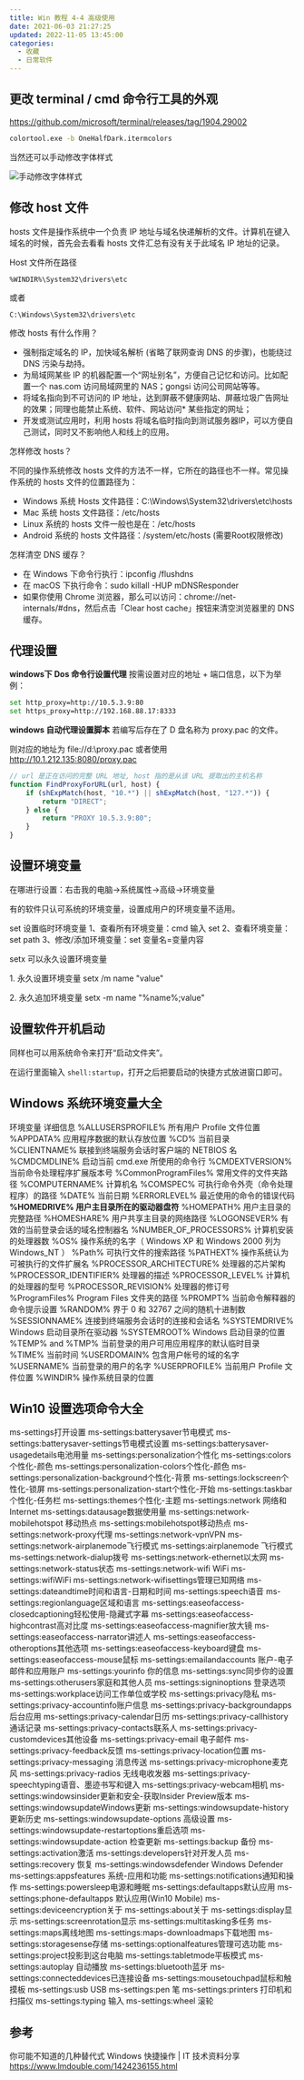 ```yaml
---
title: Win 教程 4-4 高级使用
date: 2021-06-03 21:27:25
updated: 2022-11-05 13:45:00
categories:
  - 收藏
  - 日常软件
---
```


## 更改 terminal / cmd 命令行工具的外观

<https://github.com/microsoft/terminal/releases/tag/1904.29002>

```bat
colortool.exe -b OneHalfDark.itermcolors
```

当然还可以手动修改字体样式

![手动修改字体样式](/images/收藏-技术软件/Win-系统相关设置/手动修改字体样式.png)

## 修改 host 文件

hosts 文件是操作系统中一个负责 IP 地址与域名快递解析的文件。计算机在键入域名的时候，首先会去看看 hosts 文件汇总有没有关于此域名 IP 地址的记录。

Host 文件所在路径

```text
%WINDIR%\System32\drivers\etc
```

或者

```text
C:\Windows\System32\drivers\etc
```

修改 hosts 有什么作用？

* 强制指定域名的 IP，加快域名解析 (省略了联网查询 DNS 的步骤)，也能绕过 DNS 污染与劫持。
* 为局域网某些 IP 的机器配置一个“网址别名”，方便自己记忆和访问。比如配置一个 nas.com 访问局域网里的 NAS；gongsi 访问公司网站等等。
* 将域名指向到不可访问的 IP 地址，达到屏蔽不健康网站、屏蔽垃圾广告网址的效果；同理也能禁止系统、软件、网站访问* 某些指定的网址；
* 开发或测试应用时，利用 hosts 将域名临时指向到测试服务器IP，可以方便自己测试，同时又不影响他人和线上的应用。

怎样修改 hosts？

不同的操作系统修改 hosts 文件的方法不一样，它所在的路径也不一样。常见操作系统的 hosts 文件的位置路径为：

* Windows 系统 Hosts 文件路径：C:\Windows\System32\drivers\etc\hosts
* Mac 系统 hosts 文件路径：/etc/hosts
* Linux 系统的 hosts 文件一般也是在：/etc/hosts
* Android 系统的 hosts 文件路径：/system/etc/hosts (需要Root权限修改)

怎样清空 DNS 缓存？

* 在 Windows 下命令行执行：ipconfig /flushdns
* 在 macOS 下执行命令：sudo killall -HUP mDNSResponder
* 如果你使用 Chrome 浏览器，那么可以访问：chrome://net-internals/#dns，然后点击「Clear host cache」按钮来清空浏览器里的 DNS 缓存。

## 代理设置

**windows下 Dos 命令行设置代理**
按需设置对应的地址 + 端口信息，以下为举例：

```sh
set http_proxy=http://10.5.3.9:80
set https_proxy=http://192.168.88.17:8333
```

**windows 自动代理设置脚本**
若编写后存在了 D 盘名称为 proxy.pac 的文件。

则对应的地址为 file://d:\proxy.pac 或者使用 <http://10.1.212.135:8080/proxy.pac>

```js
// url 是正在访问的完整 URL 地址, host 指的是从该 URL 提取出的主机名称
function FindProxyForURL(url, host) {
    if (shExpMatch(host, "10.*") || shExpMatch(host, "127.*")) {
        return "DIRECT";
    } else {
        return "PROXY 10.5.3.9:80";
    }
}
```

## 设置环境变量

在哪进行设置：右击我的电脑->系统属性->高级->环境变量

有的软件只认可系统的环境变量，设置成用户的环境变量不适用。

set 设置临时环境变量
1、查看所有环境变量：cmd 输入 set
2、查看环境变量：set path
3、修改/添加环境变量：set 变量名=变量内容

setx 可以永久设置环境变量

1\. 永久设置环境变量
setx /m name "value"

2\. 永久追加环境变量
setx -m name "%name%;value"

## 设置软件开机启动

同样也可以用系统命令来打开“启动文件夹”。

在运行里面输入 `shell:startup`，打开之后把要启动的快捷方式放进窗口即可。

## Windows 系统环境变量大全

环境变量 详细信息
%ALLUSERSPROFILE% 所有用户 Profile 文件位置
%APPDATA% 应用程序数据的默认存放位置
%CD% 当前目录
%CLIENTNAME% 联接到终端服务会话时客户端的 NETBIOS 名
%CMDCMDLINE% 启动当前 cmd.exe 所使用的命令行
%CMDEXTVERSION% 当前命令处理程序扩展版本号
%CommonProgramFiles% 常用文件的文件夹路径
%COMPUTERNAME% 计算机名
%COMSPEC% 可执行命令外壳（命令处理程序）的路径
%DATE% 当前日期
%ERRORLEVEL% 最近使用的命令的错误代码
**%HOMEDRIVE% 用户主目录所在的驱动器盘符**
%HOMEPATH% 用户主目录的完整路径
%HOMESHARE% 用户共享主目录的网络路径
%LOGONSEVER% 有效的当前登录会话的域名控制器名
%NUMBER_OF_PROCESSORS% 计算机安装的处理器数
%OS% 操作系统的名字（ Windows XP 和 Windows 2000 列为 Windows_NT ）
%Path% 可执行文件的搜索路径
%PATHEXT% 操作系统认为可被执行的文件扩展名
%PROCESSOR_ARCHITECTURE% 处理器的芯片架构
%PROCESSOR_IDENTIFIER% 处理器的描述
%PROCESSOR_LEVEL% 计算机的处理器的型号
%PROCESSOR_REVISION% 处理器的修订号
%ProgramFiles% Program Files 文件夹的路径
%PROMPT% 当前命令解释器的命令提示设置
%RANDOM% 界于 0 和 32767 之间的随机十进制数
%SESSIONNAME% 连接到终端服务会话时的连接和会话名
%SYSTEMDRIVE% Windows 启动目录所在驱动器
%SYSTEMROOT% Windows 启动目录的位置
%TEMP% and %TMP% 当前登录的用户可用应用程序的默认临时目录
%TIME% 当前时间
%USERDOMAIN% 包含用户帐号的域的名字
%USERNAME% 当前登录的用户的名字
%USERPROFILE% 当前用户 Profile 文件位置
%WINDIR% 操作系统目录的位置

## Win10 设置选项命令大全

ms-settings打开设置
ms-settings:batterysaver节电模式
ms-settings:batterysaver-settings节电模式设置
ms-settings:batterysaver-usagedetails电池用量
ms-settings:personalization个性化
ms-settings:colors个性化-颜色
ms-settings:personalization-colors个性化-颜色
ms-settings:personalization-background个性化-背景
ms-settings:lockscreen个性化-锁屏
ms-settings:personalization-start个性化-开始
ms-settings:taskbar个性化-任务栏
ms-settings:themes个性化-主题
ms-settings:network 网络和Internet
ms-settings:datausage数据使用量
ms-settings:network-mobilehotspot 移动热点
ms-settings:mobilehotspot移动热点
ms-settings:network-proxy代理
ms-settings:network-vpnVPN
ms-settings:network-airplanemode飞行模式
ms-settings:airplanemode 飞行模式
ms-settings:network-dialup拨号
ms-settings:network-ethernet以太网
ms-settings:network-status状态
ms-settings:network-wifi WiFi
ms-settings:wifiWiFi
ms-settings:network-wifisettings管理已知网络
ms-settings:dateandtime时间和语言-日期和时间
ms-settings:speech语音
ms-settings:regionlanguage区域和语言
ms-settings:easeofaccess-closedcaptioning轻松使用-隐藏式字幕
ms-settings:easeofaccess-highcontrast高对比度
ms-settings:easeofaccess-magnifier放大镜
ms-settings:easeofaccess-narrator讲述人
ms-settings:easeofaccess-otheroptions其他选项
ms-settings:easeofaccess-keyboard键盘
ms-settings:easeofaccess-mouse鼠标
ms-settings:emailandaccounts 账户-电子邮件和应用账户
ms-settings:yourinfo 你的信息
ms-settings:sync同步你的设置
ms-settings:otherusers家庭和其他人员
ms-settings:signinoptions 登录选项
ms-settings:workplace访问工作单位或学校
ms-settings:privacy隐私
ms-settings:privacy-accountinfo账户信息
ms-settings:privacy-backgroundapps后台应用
ms-settings:privacy-calendar日历
ms-settings:privacy-callhistory通话记录
ms-settings:privacy-contacts联系人
ms-settings:privacy-customdevices其他设备
ms-settings:privacy-email 电子邮件
ms-settings:privacy-feedback反馈
ms-settings:privacy-location位置
ms-settings:privacy-messaging 消息传送
ms-settings:privacy-microphone麦克风
ms-settings:privacy-radios 无线电收发器
ms-settings:privacy-speechtyping语音、墨迹书写和键入
ms-settings:privacy-webcam相机
ms-settings:windowsinsider更新和安全-获取Insider Preview版本
ms-settings:windowsupdateWindows更新
ms-settings:windowsupdate-history 更新历史
ms-settings:windowsupdate-options 高级设置
ms-settings:windowsupdate-restartoptions重启选项
ms-settings:windowsupdate-action 检查更新
ms-settings:backup 备份
ms-settings:activation激活
ms-settings:developers针对开发人员
ms-settings:recovery 恢复
ms-settings:windowsdefender Windows Defender
ms-settings:appsfeatures 系统-应用和功能
ms-settings:notifications通知和操作
ms-settings:powersleep电源和睡眠
ms-settings:defaultapps默认应用
ms-settings:phone-defaultapps 默认应用(Win10 Mobile)
ms-settings:deviceencryption关于
ms-settings:about关于
ms-settings:display显示
ms-settings:screenrotation显示
ms-settings:multitasking多任务
ms-settings:maps离线地图
ms-settings:maps-downloadmaps下载地图
ms-settings:storagesense存储
ms-settings:optionalfeatures管理可选功能
ms-settings:project投影到这台电脑
ms-settings:tabletmode平板模式
ms-settings:autoplay 自动播放
ms-settings:bluetooth蓝牙
ms-settings:connecteddevices已连接设备
ms-settings:mousetouchpad鼠标和触摸板
ms-settings:usb USB
ms-settings:pen 笔
ms-settings:printers 打印机和扫描仪
ms-settings:typing 输入
ms-settings:wheel 滚轮

## 参考

你可能不知道的几种替代式 Windows 快捷操作 | IT 技术资料分享 <https://www.lmdouble.com/1424236155.html>
